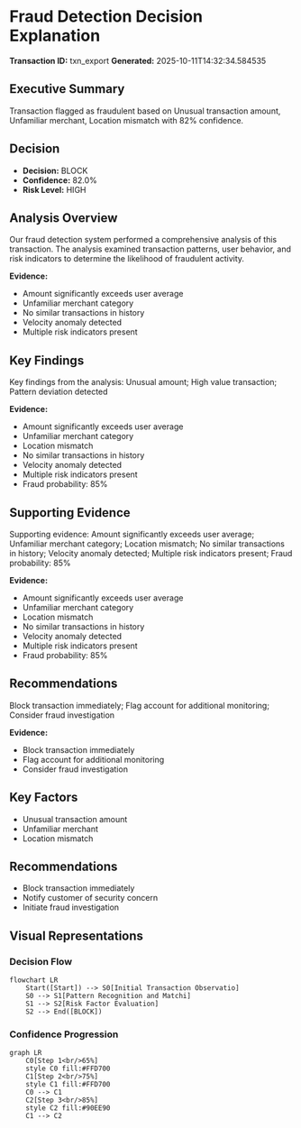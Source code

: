 # Fraud Detection Decision Explanation

**Transaction ID:** txn_export
**Generated:** 2025-10-11T14:32:34.584535

## Executive Summary

Transaction flagged as fraudulent based on Unusual transaction amount, Unfamiliar merchant, Location mismatch with 82% confidence.

## Decision

- **Decision:** BLOCK
- **Confidence:** 82.0%
- **Risk Level:** HIGH

## Analysis Overview

Our fraud detection system performed a comprehensive analysis of this transaction. The analysis examined transaction patterns, user behavior, and risk indicators to determine the likelihood of fraudulent activity.

**Evidence:**

- Amount significantly exceeds user average
- Unfamiliar merchant category
- No similar transactions in history
- Velocity anomaly detected
- Multiple risk indicators present

## Key Findings

Key findings from the analysis: Unusual amount; High value transaction; Pattern deviation detected

**Evidence:**

- Amount significantly exceeds user average
- Unfamiliar merchant category
- Location mismatch
- No similar transactions in history
- Velocity anomaly detected
- Multiple risk indicators present
- Fraud probability: 85%

## Supporting Evidence

Supporting evidence: Amount significantly exceeds user average; Unfamiliar merchant category; Location mismatch; No similar transactions in history; Velocity anomaly detected; Multiple risk indicators present; Fraud probability: 85%

**Evidence:**

- Amount significantly exceeds user average
- Unfamiliar merchant category
- Location mismatch
- No similar transactions in history
- Velocity anomaly detected
- Multiple risk indicators present
- Fraud probability: 85%

## Recommendations

Block transaction immediately; Flag account for additional monitoring; Consider fraud investigation

**Evidence:**

- Block transaction immediately
- Flag account for additional monitoring
- Consider fraud investigation

## Key Factors

- Unusual transaction amount
- Unfamiliar merchant
- Location mismatch

## Recommendations

- Block transaction immediately
- Notify customer of security concern
- Initiate fraud investigation

## Visual Representations

### Decision Flow
```mermaid
flowchart LR
    Start([Start]) --> S0[Initial Transaction Observatio]
    S0 --> S1[Pattern Recognition and Matchi]
    S1 --> S2[Risk Factor Evaluation]
    S2 --> End([BLOCK])
```

### Confidence Progression
```mermaid
graph LR
    C0[Step 1<br/>65%]
    style C0 fill:#FFD700
    C1[Step 2<br/>75%]
    style C1 fill:#FFD700
    C0 --> C1
    C2[Step 3<br/>85%]
    style C2 fill:#90EE90
    C1 --> C2
```

